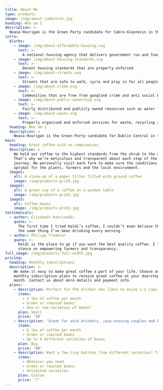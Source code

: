```yaml
---
title: About Me
type: products
image: /img/about-jumbotron.jpg
heading: Who am I
description: >-
  Neasa Hourigan is the Green Party candidate for Cabra-Glasnevin in the next Local Election (24th May 2019). She is a mother of three and a full time carer for her oldest child. She has a professional background as a specialist in creating sustainable communities and was a university lecturer in environmental development and design. She has lived in Cabra for 15 years where she is active in the local community.
intro:
  blurbs:
    - image: /img/about-affordable-housing.svg
      text: >-
        A national housing agency that delivers government run and funded affordable housing to everyone
    - image: /img/about-housing-standards.svg
      text: >-
        Decent housing standards that are properly enforced
    - image: /img/about-streets.svg
      text: >-
        Streets that are safe to walk, cycle and play in for all people
    - image: /img/about-crime.svg
      text: >-
        Communities that are free from gangland crime and anti social behaviour
    - image: /img/about-public-ownership.svg
      text: >-
        Fairly distributed and publicly owned resources such as water
    - image: /img/about-waste.svg
      text: >-
        Properly organised and enforced services for waste, recycling and energy           
  heading: Who am I
  description: >
    Neasa Hourigan is the Green Party candidate for Dublin Central in the next general election. She is a mother of three and a full time carer for her oldest child. She has a professional background as a specialist in creating sustainable communities and was a university lecturer in environmental development and design. She has lived in Cabra for 15 years where she is active in the local community.
main:
  heading: Great coffee with no compromises
  description: >
    We hold our coffee to the highest standards from the shrub to the cup.
    That’s why we’re meticulous and transparent about each step of the coffee’s
    journey. We personally visit each farm to make sure the conditions are
    optimal for the plants, farmers and the local environment.
  image1:
    alt: A close-up of a paper filter filled with ground coffee
    image: /img/products-grid3.jpg
  image2:
    alt: A green cup of a coffee on a wooden table
    image: /img/products-grid2.jpg
  image3:
    alt: Coffee beans
    image: /img/products-grid1.jpg
testimonials:
  - author: Elisabeth Kaurismäki
    quote: >-
      The first time I tried Kaldi’s coffee, I couldn’t even believe that was
      the same thing I’ve been drinking every morning.
  - author: Philipp Trommler
    quote: >-
      Kaldi is the place to go if you want the best quality coffee. I love their
      stance on empowering farmers and transparency.
full_image: /img/products-full-width.jpg
pricing:
  heading: Monthly subscriptions
  description: >-
    We make it easy to make great coffee a part of your life. Choose one of our
    monthly subscription plans to receive great coffee at your doorstep each
    month. Contact us about more details and payment info.
  plans:
    - description: Perfect for the drinker who likes to enjoy 1-2 cups per day.
      items:
        - 3 lbs of coffee per month
        - Green or roasted beans"
        - One or two varieties of beans"
      plan: Small
      price: '50'
    - description: 'Great for avid drinkers, java-nsoving couples and bigger crowds'
      items:
        - 6 lbs of coffee per month
        - Green or roasted beans
        - Up to 4 different varieties of beans
      plan: Big
      price: '80'
    - description: Want a few tiny batches from different varieties? Try our custom plan
      items:
        - Whatever you need
        - Green or roasted beans
        - Unlimited varieties
      plan: Custom
      price: '?'
---
```



